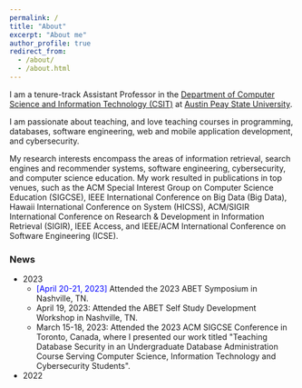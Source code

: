 ```yaml
---
permalink: /
title: "About"
excerpt: "About me"
author_profile: true
redirect_from: 
  - /about/
  - /about.html
---
```

I am a tenure-track Assistant Professor in the <a href="https://www.apsu.edu/csci/">Department of Computer Science and Information Technology (CSIT)</a> at <a href="https://www.apsu.edu/index.php">Austin Peay State University</a>. 

I am passionate about teaching, and love teaching courses in programming, databases, software engineering, web and mobile application development, and  cybersecurity.

My research interests encompass the areas of information retrieval, search engines and recommender systems, software engineering, cybersecurity, and computer science education. My work resulted in publications in top venues, such as the ACM Special Interest Group on Computer Science Education (SIGCSE), IEEE International Conference on Big Data (Big Data), Hawaii International Conference on System (HICSS), ACM/SIGIR International Conference on Research & Development in Information Retrieval (SIGIR), IEEE Access, and IEEE/ACM International Conference on Software Engineering (ICSE). 

### News

  * 2023 
      * <font color="blue">[April 20-21, 2023]</font> Attended the 2023 ABET Symposium in Nashville, TN.
      * April 19, 2023: Attended the ABET Self Study Development Workshop in Nashville, TN.  
      * March 15-18, 2023: Attended the 2023 ACM SIGCSE Conference in Toronto, Canada, where I presented our work titled "Teaching Database Security in an Undergraduate Database Administration Course Serving Computer Science, Information Technology and Cybersecurity Students".
  * 2022
    
